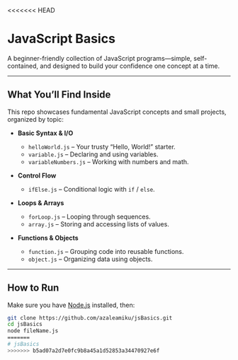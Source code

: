 <<<<<<< HEAD
# JavaScript Basics

A beginner-friendly collection of JavaScript programs—simple, self-contained, and designed to build your confidence one concept at a time.

---

## What You’ll Find Inside

This repo showcases fundamental JavaScript concepts and small projects, organized by topic:

- **Basic Syntax & I/O**
  - `helloWorld.js` – Your trusty “Hello, World!” starter.
  - `variable.js` – Declaring and using variables.
  - `variableNumbers.js` – Working with numbers and math.

- **Control Flow**
  - `ifElse.js` – Conditional logic with `if` / `else`.

- **Loops & Arrays**
  - `forLoop.js` – Looping through sequences.
  - `array.js` – Storing and accessing lists of values.

- **Functions & Objects**
  - `function.js` – Grouping code into reusable functions.
  - `object.js` – Organizing data using objects.

---

## How to Run

Make sure you have [Node.js](https://nodejs.org/) installed, then:

```bash
git clone https://github.com/azaleamiku/jsBasics.git
cd jsBasics
node fileName.js
=======
# jsBasics
>>>>>>> b5ad07a2d7e0fc9b8a45a1d52853a34470927e6f
